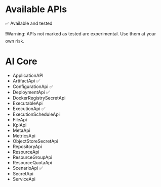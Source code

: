 # Available APIs

✅ Available and tested

❗Warning: APIs not marked as tested are experimental. Use them at your own risk.

# AI Core

- ApplicationAPI
- ArtifactApi ✅
- ConfigurationApi ✅
- DeploymentApi ✅
- DockerRegistrySecretApi
- ExecutableApi
- ExecutionApi ✅
- ExecutionScheduleApi
- FileApi
- KpiApi
- MetaApi
- MetricsApi
- ObjectStoreSecretApi
- RepositoryApi
- ResourceApi
- ResourceGroupApi
- ResourceQuotaApi
- ScenarioApi ✅
- SecretApi
- ServiceApi